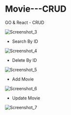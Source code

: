 # Movie---CRUD
GO &amp; React - CRUD

![Screenshot_3](https://github.com/Viktor123098/Movie---CRUD/assets/74512777/bd8f0d32-5ae2-4c41-bf84-4e7d58cd8732)
- Search By ID 

![Screenshot_4](https://github.com/Viktor123098/Movie---CRUD/assets/74512777/d412626a-9b73-4116-aea6-a8cde1ba1f85)
- Delete By ID 

![Screenshot_5](https://github.com/Viktor123098/Movie---CRUD/assets/74512777/06e62876-3665-4c40-bd43-81deff888a7c)
- Add Movie 

![Screenshot_6](https://github.com/Viktor123098/Movie---CRUD/assets/74512777/2f3ba0ef-c852-4386-acef-6d979dc61546)
- Update Movie 

![Screenshot_7](https://github.com/Viktor123098/Movie---CRUD/assets/74512777/9616d9b1-d74b-4642-9c70-bb10478d9db4)
